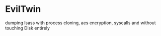 # EvilTwin
dumping lsass with process cloning, aes encryption, syscalls and without touching Disk entirely
